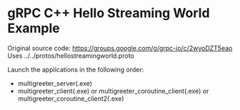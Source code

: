 # gRPC C++ Hello Streaming World Example

Original source code: https://groups.google.com/g/grpc-io/c/2wyoDZT5eao
Uses ../../protos/hellostreamingworld.proto

Launch the applications in the following order:
* multigreeter_server(.exe)
* multigreeter_client(.exe) or multigreeter_coroutine_client(.exe) or multigreeter_coroutine_client2(.exe)
